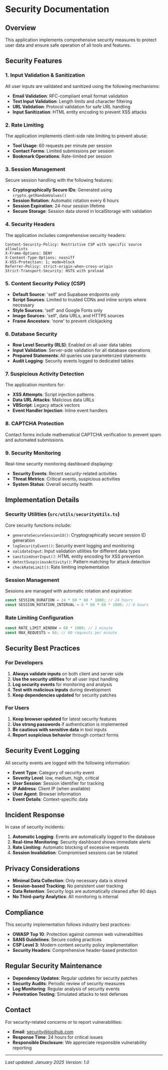 # Security Documentation

## Overview

This application implements comprehensive security measures to protect user data and ensure safe operation of all tools and features.

## Security Features

### 1. Input Validation & Sanitization

All user inputs are validated and sanitized using the following mechanisms:

- **Email Validation**: RFC-compliant email format validation
- **Text Input Validation**: Length limits and character filtering
- **URL Validation**: Protocol validation for safe URL handling
- **Input Sanitization**: HTML entity encoding to prevent XSS attacks

### 2. Rate Limiting

The application implements client-side rate limiting to prevent abuse:

- **Tool Usage**: 60 requests per minute per session
- **Contact Forms**: Limited submissions per session
- **Bookmark Operations**: Rate-limited per session

### 3. Session Management

Secure session handling with the following features:

- **Cryptographically Secure IDs**: Generated using `crypto.getRandomValues()`
- **Session Rotation**: Automatic rotation every 6 hours
- **Session Expiration**: 24-hour session lifetime
- **Secure Storage**: Session data stored in localStorage with validation

### 4. Security Headers

The application includes comprehensive security headers:

```
Content-Security-Policy: Restrictive CSP with specific source allowlists
X-Frame-Options: DENY
X-Content-Type-Options: nosniff
X-XSS-Protection: 1; mode=block
Referrer-Policy: strict-origin-when-cross-origin
Strict-Transport-Security: HSTS with preload
```

### 5. Content Security Policy (CSP)

- **Default Source**: 'self' and Supabase endpoints only
- **Script Sources**: Limited to trusted CDNs and inline scripts where necessary
- **Style Sources**: 'self' and Google Fonts only
- **Image Sources**: 'self', data URLs, and HTTPS sources
- **Frame Ancestors**: 'none' to prevent clickjacking

### 6. Database Security

- **Row Level Security (RLS)**: Enabled on all user data tables
- **Input Validation**: Server-side validation for all database operations
- **Prepared Statements**: All queries use parameterized statements
- **Audit Logging**: Security events logged to dedicated tables

### 7. Suspicious Activity Detection

The application monitors for:

- **XSS Attempts**: Script injection patterns
- **Data URL Attacks**: Malicious data URLs
- **VBScript**: Legacy attack vectors
- **Event Handler Injection**: Inline event handlers

### 8. CAPTCHA Protection

Contact forms include mathematical CAPTCHA verification to prevent spam and automated submissions.

### 9. Security Monitoring

Real-time security monitoring dashboard displaying:

- **Security Events**: Recent security-related activities
- **Threat Metrics**: Critical events, suspicious activities
- **System Status**: Overall security health

## Implementation Details

### Security Utilities (`src/utils/securityUtils.ts`)

Core security functions include:

- `generateSecureSessionId()`: Cryptographically secure session ID generation
- `logSecurityEvent()`: Security event logging and monitoring
- `validateInput`: Input validation utilities for different data types
- `sanitizeUserInput()`: HTML entity encoding for XSS prevention
- `detectSuspiciousActivity()`: Pattern matching for attack detection
- `checkRateLimit()`: Rate limiting implementation

### Session Management

Sessions are managed with automatic rotation and expiration:

```typescript
const SESSION_DURATION = 24 * 60 * 60 * 1000; // 24 hours
const SESSION_ROTATION_INTERVAL = 6 * 60 * 60 * 1000; // 6 hours
```

### Rate Limiting Configuration

```typescript
const RATE_LIMIT_WINDOW = 60 * 1000; // 1 minute
const MAX_REQUESTS = 60; // 60 requests per minute
```

## Security Best Practices

### For Developers

1. **Always validate inputs** on both client and server side
2. **Use the security utilities** for all user input handling
3. **Log security events** for monitoring and analysis
4. **Test with malicious inputs** during development
5. **Keep dependencies updated** for security patches

### For Users

1. **Keep browser updated** for latest security features
2. **Use strong passwords** if authentication is implemented
3. **Be cautious with sensitive data** in tool inputs
4. **Report suspicious behavior** through contact forms

## Security Event Logging

All security events are logged with the following information:

- **Event Type**: Category of security event
- **Severity Level**: low, medium, high, critical
- **User Session**: Session identifier for tracking
- **IP Address**: Client IP (when available)
- **User Agent**: Browser information
- **Event Details**: Context-specific data

## Incident Response

In case of security incidents:

1. **Automatic Logging**: Events are automatically logged to the database
2. **Real-time Monitoring**: Security dashboard shows immediate alerts
3. **Rate Limiting**: Automatic blocking of excessive requests
4. **Session Invalidation**: Compromised sessions can be rotated

## Privacy Considerations

- **Minimal Data Collection**: Only necessary data is stored
- **Session-based Tracking**: No persistent user tracking
- **Data Retention**: Security logs are automatically cleaned after 90 days
- **No Third-party Analytics**: All monitoring is internal

## Compliance

This security implementation follows industry best practices:

- **OWASP Top 10**: Protection against common web vulnerabilities
- **SANS Guidelines**: Secure coding practices
- **CSP Level 3**: Modern content security policy implementation
- **Security Headers**: Comprehensive header-based protection

## Regular Security Maintenance

- **Dependency Updates**: Regular updates for security patches
- **Security Audits**: Periodic review of security measures
- **Log Monitoring**: Regular analysis of security events
- **Penetration Testing**: Simulated attacks to test defenses

## Contact

For security-related concerns or to report vulnerabilities:

- **Email**: security@toolhub.com
- **Response Time**: 24 hours for critical issues
- **Responsible Disclosure**: We appreciate responsible vulnerability reporting

---

*Last updated: January 2025*
*Version: 1.0*